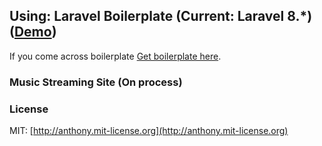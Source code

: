 ## Using: Laravel Boilerplate (Current: Laravel 8.*) ([Demo](https://demo.laravel-boilerplate.com))
If you come across boilerplate [Get boilerplate here](https://github.com/rappasoft/laravel-boilerplate).

### Music Streaming Site (On process)




### License

MIT: [http://anthony.mit-license.org](http://anthony.mit-license.org)
